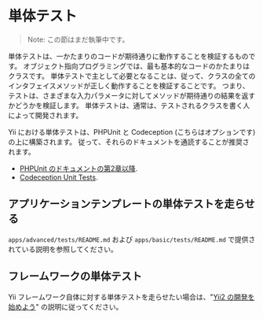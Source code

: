 単体テスト
==========

> Note: この節はまだ執筆中です。

単体テストは、一かたまりのコードが期待通りに動作することを検証するものです。
オブジェクト指向プログラミングでは、最も基本的なコードのかたまりはクラスです。
単体テストで主として必要となることは、従って、クラスの全てのインタフェイスメソッドが正しく動作することを検証することです。
つまり、テストは、さまざまな入力パラメータに対してメソッドが期待通りの結果を返すかどうかを検証します。
単体テストは、通常は、テストされるクラスを書く人によって開発されます。

Yii における単体テストは、PHPUnit と Codeception (こちらはオプションです) の上に構築されます。
従って、それらのドキュメントを通読することが推奨されます。

- [PHPUnit のドキュメントの第2章以降](http://phpunit.de/manual/current/en/writing-tests-for-phpunit.html).
- [Codeception Unit Tests](http://codeception.com/docs/05-UnitTests).

アプリケーションテンプレートの単体テストを走らせる
--------------------------------------------------

`apps/advanced/tests/README.md` および `apps/basic/tests/README.md` で提供されている説明を参照してください。

フレームワークの単体テスト
--------------------------

Yii フレームワーク自体に対する単体テストを走らせたい場合は、"[Yii2 の開発を始めよう](https://github.com/yiisoft/yii2/blob/master/docs/internals-ja/getting-started.md)" の説明に従ってください。
